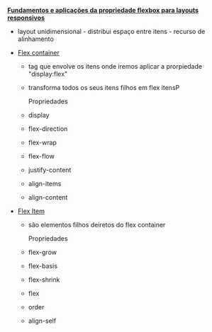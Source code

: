 **<u>Fundamentos e aplicações da propriedade flexbox para layouts responsivos</u>**

- layout unidimensional - distribui espaço entre itens - recurso de alinhamento

- <u>Flex container</u>

  - tag que envolve os itens onde  iremos aplicar a prorpiedade "display:flex"
  - transforma todos os seus itens filhos em flex itensP

     Propriedades

  - display
  - flex-direction
  - flex-wrap
  - flex-flow
  - justify-content
  - align-items
  - align-content

- <u>Flex Item</u>

  - são elementos filhos deiretos do flex container 	

     Propriedades

  - flex-grow
  - flex-basis
  - flex-shrink
  - flex
  - order
  - align-self

​		

